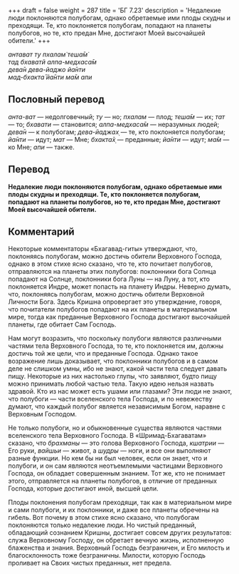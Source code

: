 +++
draft = false
weight = 287
title = 'БГ 7.23'
description = 'Недалекие люди поклоняются полубогам, однако обретаемые ими плоды скудны и преходящи. Те, кто поклоняется полубогам, попадают на планеты полубогов, но те, кто предан Мне, достигают Моей высочайшей обители.'
+++

_антават ту пхалам̇ теша̄м̇  
тад бхаватй алпа-медхаса̄м  
дева̄н дева-йаджо йа̄нти  
мад-бхакта̄ йа̄нти ма̄м апи_

## Пословный перевод

_анта_\-_ват_ — недолговечный; _ту_ — но; _пхалам_ — плод; _теша̄м_ — их; _тат_ — то; _бхавати_ — становится; _алпа_\-_медхаса̄м_ — неразумных людей; _дева̄н_ — к полубогам; _дева_\-_йаджах̣_ — те, кто поклоняется полубогам; _йа̄нти_ — идут; _мат_ — Мне; _бхакта̄х̣_ — преданные; _йа̄нти_ — идут; _ма̄м_ — ко Мне; _апи_ — также.

## Перевод

**Недалекие люди поклоняются полубогам, однако обретаемые ими плоды скудны и преходящи. Те, кто поклоняется полубогам, попадают на планеты полубогов, но те, кто предан Мне, достигают Моей высочайшей обители.**

## Комментарий

Некоторые комментаторы «Бхагавад-гиты» утверждают, что, поклоняясь полубогам, можно достичь обители Верховного Господа, однако в этом стихе ясно сказано, что те, кто почитает полубогов, отправляются на планеты этих полубогов: поклонники бога Солнца попадают на Солнце, поклонники бога Луны — на Луну, а тот, кто поклоняется Индре, может попасть на планету Индры. Неверно думать, что, поклоняясь полубогам, можно достичь обители Верховной Личности Бога. Здесь Кришна опровергает это утверждение, говоря, что почитатели полубогов попадают на их планеты в материальном мире, тогда как преданные Верховного Господа достигают высочайшей планеты, где обитает Сам Господь.

Нам могут возразить, что поскольку полубоги являются различными частями тела Верховного Господа, то те, кто поклоняется им, должны достичь той же цели, что и преданные Господа. Однако такое возражение лишь доказывает, что поклонники полубогов и в самом деле не слишком умны, ибо не знают, какой части тела следует давать пищу. Некоторые из них настолько глупы, что заявляют, будто пищу можно принимать любой частью тела. Такую идею нельзя назвать здравой. Кто из нас может есть ушами или глазами? Эти люди не знают, что полубоги — части вселенского тела Господа, и по невежеству думают, что каждый полубог является независимым Богом, наравне с Верховным Господом.

Не только полубоги, но и обыкновенные существа являются частями вселенского тела Верховного Господа. В «Шримад-Бхагаватам» сказано, что _брахманы_ — это голова Верховного Господа, _кшатрии_ — Его руки, _вайшьи_ — живот, а _шудры_ — ноги, и все они выполняют разные функции. Но кем бы ни был человек, если он знает, что и полубоги, и он сам являются неотъемлемыми частицами Верховного Господа, он обладает совершенным знанием. Тот же, кто не понимает этого, отправляется на планеты полубогов, в отличие от преданных Господа, которые достигают иной, высшей цели.

Плоды поклонения полубогам преходящи, так как в материальном мире и сами полубоги, и их поклонники, и даже все планеты обречены на гибель. Вот почему в этом стихе ясно сказано, что полубогам поклоняются только недалекие люди. Но чистый преданный, обладающий сознанием Кришны, достигает совсем других результатов: служа Верховному Господу, он обретает вечную жизнь, исполненную блаженства и знания. Верховный Господь безграничен, и Его милость и благосклонность тоже безграничны. Милости, которую Господь проливает на Своих чистых преданных, нет предела.
